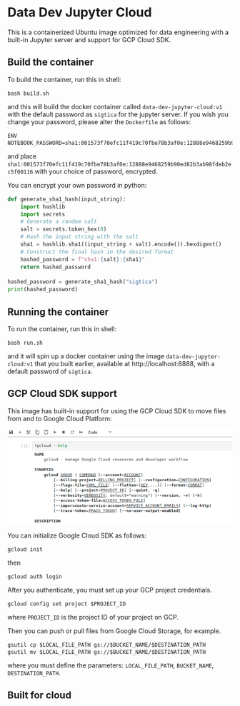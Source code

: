 # Data Dev Jupyter Cloud 

This is a containerized Ubuntu image optimized for data engineering with a built-in Jupyter server and support for GCP Cloud SDK.


## Build the container

To build the container, run this in shell:
```shell
bash build.sh
```
and this will build the docker container called `data-dev-jupyter-cloud:v1` with the default password as `sigtica` for the jupyter server. If you wish you change your password, please alter the `Dockerfile` as follows:
```
ENV NOTEBOOK_PASSWORD=sha1:001573f70efc11f419c70fbe78b3af0e:12888e9468259b90ed82b3ab98fdeb2ec5f00116
```
and place `sha1:001573f70efc11f419c70fbe78b3af0e:12888e9468259b90ed82b3ab98fdeb2ec5f00116` with your choice of password, encrypted. 

You can encrypt your own password in python:
```python
def generate_sha1_hash(input_string):
    import hashlib
    import secrets
    # Generate a random salt
    salt = secrets.token_hex(8)
    # Hash the input string with the salt
    sha1 = hashlib.sha1((input_string + salt).encode()).hexdigest()
    # Construct the final hash in the desired format
    hashed_password = f"sha1:{salt}:{sha1}"
    return hashed_password

hashed_password = generate_sha1_hash("sigtica")
print(hashed_password)
```

## Running the container 

To run the container, run this in shell:
```shell
bash run.sh
```
and it will spin up a docker container using the image `data-dev-jupyter-cloud:v1` that you built earlier, available at http://localhost:8888, with a default password of `sigtica`. 



## GCP Cloud SDK support

This image has built-in support for using the GCP Cloud SDK to move files from and to Google Cloud Platform:

![Cloud SDK](images/gcloud.png)

You can initialize Google Cloud SDK as follows:
```shell
gcloud init
```
then
```shell
gcloud auth login
```

After you authenticate, you must set up your GCP project credentials.
```shell
gcloud config set project $PROJECT_ID
```
where `PROJECT_ID` is the project ID of your project on GCP.


Then you can push or pull files from Google Cloud Storage, for example.
```shell
gsutil cp $LOCAL_FILE_PATH gs://$BUCKET_NAME/$DESTINATION_PATH
gsutil mv $LOCAL_FILE_PATH gs://$BUCKET_NAME/$DESTINATION_PATH
```
where you must define the parameters: `LOCAL_FILE_PATH`, `BUCKET_NAME`, `DESTINATION_PATH`.


## Built for cloud






